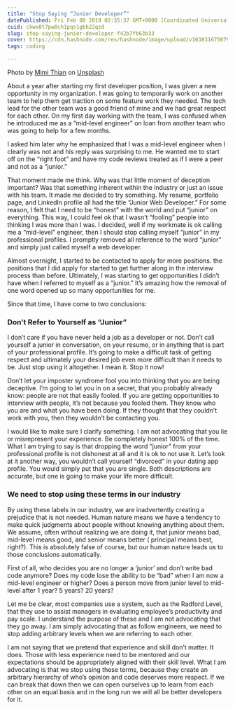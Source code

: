 ```yaml
---
title: "Stop Saying “Junior Developer”"
datePublished: Fri Feb 08 2019 02:35:37 GMT+0000 (Coordinated Universal Time)
cuid: ckwx8t7pw0ch1pqs1gbh22qzd
slug: stop-saying-junior-developer-f42b7fb63b33
cover: https://cdn.hashnode.com/res/hashnode/image/upload/v1638316750797/6x6pqIP0O.jpeg
tags: coding

---
```


Photo by [Mimi Thian](https://unsplash.com/@mimithian?utm_source=medium&utm_medium=referral) on [Unsplash](https://unsplash.com?utm_source=medium&utm_medium=referral)

About a year after starting my first developer position, I was given a new opportunity in my organization. I was going to temporarily work on another team to help them get traction on some feature work they needed. The tech lead for the other team was a good friend of mine and we had great respect for each other. On my first day working with the team, I was confused when he introduced me as a “mid-level engineer” on loan from another team who was going to help for a few months.

I asked him later why he emphasized that I was a mid-level engineer when I clearly was not and his reply was surprising to me. He wanted me to start off on the “right foot” and have my code reviews treated as if I were a peer and not as a “junior.”

That moment made me think. Why was that little moment of deception important? Was that something inherent within the industry or just an issue with his team. It made me decided to try something. My resume, portfolio page, and LinkedIn profile all had the title “Junior Web Developer.” For some reason, I felt that I need to be “honest” with the world and put “junior” on everything. This way, I could feel ok that I wasn’t “fooling” people into thinking I was more than I was. I decided, well if my workmate is ok calling me a “mid-level” engineer, then I should stop calling myself “junior” in my professional profiles. I promptly removed all reference to the word “junior” and simply just called myself a web developer.

Almost overnight, I started to be contacted to apply for more positions. the positions that I did apply for started to get further along in the interview process than before. Ultimately, I was starting to get opportunities I didn’t have when I referred to myself as a “junior.” It’s amazing how the removal of one word opened up so many opportunities for me.

Since that time, I have come to two conclusions:

### Don’t Refer to Yourself as “Junior”

I don’t care if you have never held a job as a developer or not. Don’t call yourself a junior in conversation, on your resume, or in anything that is part of your professional profile. It’s going to make a difficult task of getting respect and ultimately your desired job even more difficult than it needs to be. Just stop using it altogether. I mean it. Stop it now!

Don’t let your imposter syndrome fool you into thinking that you are being deceptive. I’m going to let you in on a secret, that you probably already know: people are not that easily fooled. If you are getting opportunities to interview with people, it’s not because you fooled them. They know who you are and what you have been doing. If they thought that they couldn’t work with you, then they wouldn’t be contacting you.

I would like to make sure I clarify something. I am not advocating that you lie or misrepresent your experience. Be completely honest 100% of the time. What I am trying to say is that dropping the word “junior” from your professional profile is not dishonest at all and it is ok to not use it. Let’s look at it another way, you wouldn’t call yourself “divorced” in your dating app profile. You would simply put that you are single. Both descriptions are accurate, but one is going to make your life more difficult.

### We need to stop using these terms in our industry

By using these labels in our industry, we are inadvertently creating a prejudice that is not needed. Human nature means we have a tendency to make quick judgments about people without knowing anything about them. We assume, often without realizing we are doing it, that junior means bad, mid-level means good, and senior means better ( principal means best, right?). This is absolutely false of course, but our human nature leads us to those conclusions automatically.

First of all, who decides you are no longer a ‘junior’ and don’t write bad code anymore? Does my code lose the ability to be “bad” when I am now a mid-level engineer or higher? Does a person move from junior level to mid-level after 1 year? 5 years? 20 years?

Let me be clear, most companies use a system, such as the Radford Level, that they use to assist managers in evaluating employee’s productivity and pay scale. I understand the purpose of these and I am not advocating that they go away. I am simply advocating that as follow engineers, we need to stop adding arbitrary levels when we are referring to each other.

I am not saying that we pretend that experience and skill don’t matter. It does. Those with less experience need to be mentored and our expectations should be appropriately aligned with their skill level. What I am advocating is that we stop using these terms, because they create an arbitrary hierarchy of who’s opinion and code deserves more respect. If we can break that down then we can open ourselves up to learn from each other on an equal basis and in the long run we will all be better developers for it.